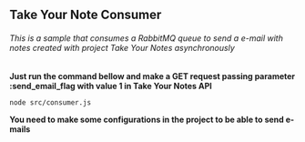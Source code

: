 ## Take Your Note Consumer

###### This is a sample that consumes a RabbitMQ queue to send a e-mail with notes created with project Take Your Notes asynchronously

**Just run the command bellow and make a GET request passing parameter :send_email_flag with value 1 in Take Your Notes API**

    node src/consumer.js

**You need to make some configurations in the project to be able to send e-mails**
